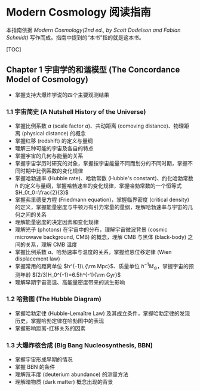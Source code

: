 # Modern Cosmology 阅读指南

本指南依据 _Modern Cosmology(2nd ed., by Scott Dodelson and Fabian Schmidt)_ 写作而成。指南中提到的“本书”指的就是这本书。

[TOC]

## Chapter 1 宇宙学的和谐模型 (The Concordance Model of Cosmology)

- 掌握支持大爆炸学说的四个主要观测结果

### 1.1 宇宙简史 (A Nutshell History of the Universe)

- 掌握比例系数 $a$ (scale factor $a$)、共动距离 (comoving distance)、物理距离 (physical distance) 的概念
- 掌握红移 (redshift) 的定义与量纲
- 理解三种可能的宇宙及各自的特点
- 掌握宇宙的几何与能量的关系
- 掌握宇宙学历时研究的对象，掌握按宇宙能量不同而划分的不同时期，掌握不同时期中比例系数的变化规律
- 掌握哈勃速率 (Hubble rate)、哈勃常数 (Hubble's constant)、约化哈勃常数 $h$ 的定义与量纲，掌握哈勃速率的变化规律，掌握哈勃常数的一个恒等式 $H_0t_0=\frac{2}{3}$
- 掌握弗里德曼方程 (Friedmann equation)，掌握临界密度 (critical density) 的定义，掌握能量密度与牛顿万有引力常量的量纲，理解哈勃速率与宇宙的几何之间的关系
- 理解能量密度的决定因素和变化规律
- 理解光子 (photons) 在宇宙中的分布，理解宇宙微波背景 (cosmic microwave background, CMB) 的概念，理解 CMB 与黑体 (black-body) 之间的关系，理解 CMB 温度
- 掌握比例系数 $a$、哈勃速率与温度的关系，掌握维恩位移定律 (Wien displacement law)
- 掌握常用的距离单位 $h^{-1}\ {\rm Mpc}$、质量单位 $h^{-1}M_\odot$，掌握宇宙的预测年龄 $(2/3)H_0^{-1}=6.5h^{-1}{\rm Gyr}$
- 理解早期宇宙高温、高能量密度带来的派生影响

### 1.2 哈勃图 (The Hubble Diagram)

- 掌握哈勃定律 (Hubble-Lemaître Law) 及其成立条件，掌握哈勃定律的发现历史，掌握哈勃定律在哈勃图中的表现
- 掌握影响距离-红移关系的因素

### 1.3 大爆炸核合成 (Big Bang Nucleosynthesis, BBN)

- 掌握宇宙形成早期的情况
- 掌握 BBN 的条件
- 理解氘丰度 (deuterium abundance) 的测量方法
- 理解暗物质 (dark matter) 概念出现的背景
